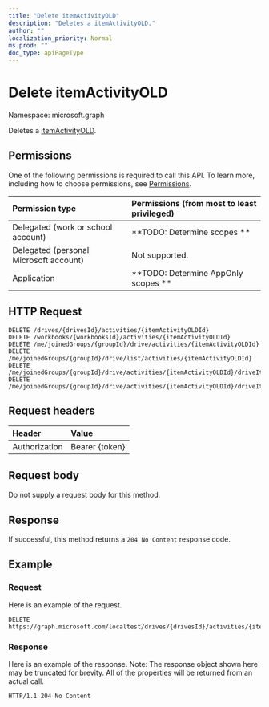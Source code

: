 ```yaml
---
title: "Delete itemActivityOLD"
description: "Deletes a itemActivityOLD."
author: ""
localization_priority: Normal
ms.prod: ""
doc_type: apiPageType
---
```


# Delete itemActivityOLD

Namespace: microsoft.graph

Deletes a [itemActivityOLD](../resources/itemactivityold.md).

## Permissions
One of the following permissions is required to call this API. To learn more, including how to choose permissions, see [Permissions](/concepts/permissions-reference.md).

|Permission type|Permissions (from most to least privileged)|
|:---|:---|
|Delegated (work or school account)|**TODO: Determine scopes **|
|Delegated (personal Microsoft account)|Not supported.|
|Application|**TODO: Determine AppOnly scopes **|

## HTTP Request
<!-- {
  "blockType": "ignored"
}
-->
``` http
DELETE /drives/{drivesId}/activities/{itemActivityOLDId}
DELETE /workbooks/{workbooksId}/activities/{itemActivityOLDId}
DELETE /me/joinedGroups/{groupId}/drive/activities/{itemActivityOLDId}
DELETE /me/joinedGroups/{groupId}/drive/list/activities/{itemActivityOLDId}
DELETE /me/joinedGroups/{groupId}/drive/activities/{itemActivityOLDId}/driveItem/activities/{itemActivityOLDId}
DELETE /me/joinedGroups/{groupId}/drive/activities/{itemActivityOLDId}/driveItem/listItem/activities/{itemActivityOLDId}
```

## Request headers
|Header|Value|
|:---|:---|
|Authorization|Bearer {token}|

## Request body
Do not supply a request body for this method.

## Response
If successful, this method returns a `204 No Content` response code.

## Example

### Request
Here is an example of the request.
<!-- {
  "blockType": "request",
  "name": "delete_itemactivityold"
}
-->
``` http
DELETE https://graph.microsoft.com/localtest/drives/{drivesId}/activities/{itemActivityOLDId}
```

### Response
Here is an example of the response. Note: The response object shown here may be truncated for brevity. All of the properties will be returned from an actual call.
<!-- {
  "blockType": "response",
  "truncated": true
}
-->
``` http
HTTP/1.1 204 No Content
```

